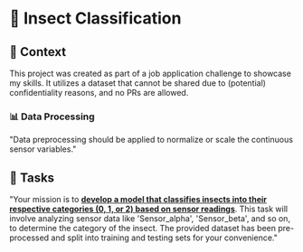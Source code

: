 # 🌿 Insect Classification 

## 📸 Context
This project was created as part of a job application challenge to showcase my skills. It utilizes a dataset that cannot be shared due to (potential) confidentiality reasons, and no PRs are allowed.

### 📊 Data Processing

"Data preprocessing should be applied to normalize or scale the continuous sensor variables."

## 🎯 Tasks

"Your mission is to <u>**develop a model that classifies insects into their respective categories (0, 1, or 2) based on sensor readings**</u>. This task will involve analyzing sensor data like 'Sensor_alpha', 'Sensor_beta', and so on, to determine the category of the insect. The provided dataset has been pre-processed and split into training and testing sets for your convenience."